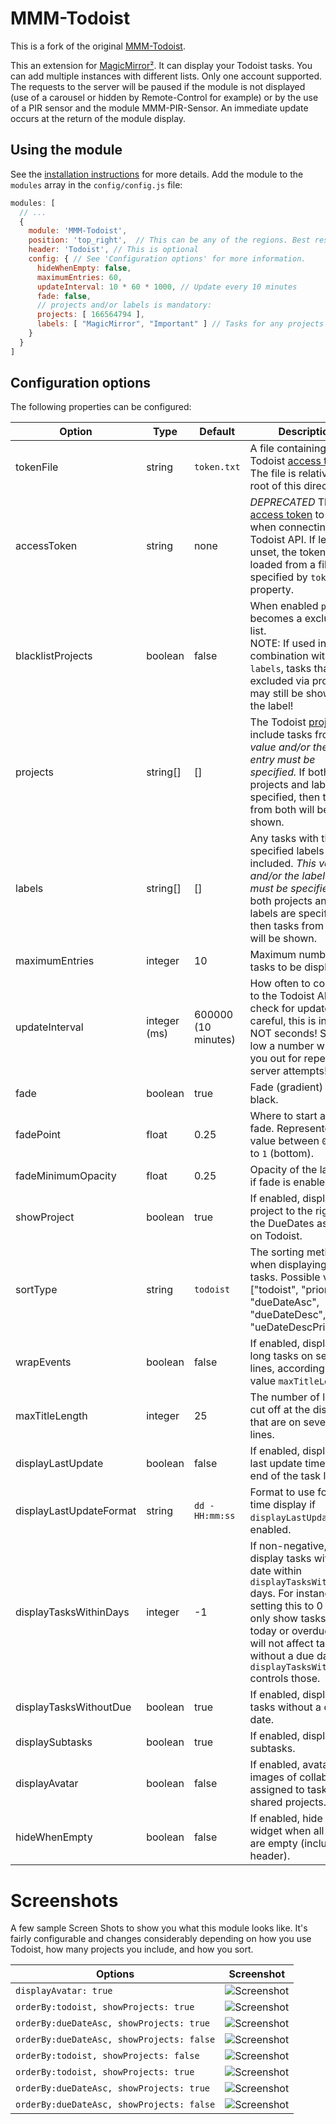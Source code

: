 
# MMM-Todoist
This is a fork of the original [MMM-Todoist](https://github.com/cbrooker/MMM-Todoist).

This an extension for [MagicMirror²](https://magicmirror.builders). It can display your Todoist tasks. You can add
multiple instances with different lists. Only one account supported. The requests to the server will be paused if
the module is not displayed (use of a carousel or hidden by Remote-Control for example) or by the use of a PIR sensor
and the module MMM-PIR-Sensor. An immediate update occurs at the return of the module display.

## Using the module
See the [installation instructions](INSTALLATION.md) for more details. Add the module to the `modules` array in the `config/config.js` file:

```javascript
modules: [
  // ...
  {
    module: 'MMM-Todoist',
    position: 'top_right',	// This can be any of the regions. Best results in left or right regions.
    header: 'Todoist', // This is optional
    config: { // See 'Configuration options' for more information.
      hideWhenEmpty: false,
      maximumEntries: 60,
      updateInterval: 10 * 60 * 1000, // Update every 10 minutes
      fade: false,
      // projects and/or labels is mandatory:
      projects: [ 166564794 ],
      labels: [ "MagicMirror", "Important" ] // Tasks for any projects with these labels will be shown.
    }
  }
]
```

## Configuration options

The following properties can be configured:

| Option                  | Type         | Default             | Description                                                                                                                                                                                                                                                  |
|-------------------------|--------------|---------------------|--------------------------------------------------------------------------------------------------------------------------------------------------------------------------------------------------------------------------------------------------------------|
| tokenFile               | string       | `token.txt`         | A file containing your Todoist [access token](INSTALLATION.md#access-token). The file is relative to the root of this directory.                                                                                                                             |
| accessToken             | string       | none                | *DEPRECATED* The [access token](INSTALLATION.md#access-token) to use when connecting to the Todoist API. If left unset, the token will be loaded from a file specified by `tokenFile` property.                                                              |
| blacklistProjects       | boolean      | false               | When enabled `projects` becomes a exclusion list.<br>NOTE: If used in combination with `labels`, tasks that are excluded via project may still be shown via the label!                                                                                       |
| projects                | string[]     | []                  | The Todoist [projects](INSTALLATION.md#project-ids) to include tasks from. *This value and/or the labels entry must be specified.* If both projects and labels are specified, then tasks from both will be shown.                                            |
| labels                  | string[]     | []                  | Any tasks with the specified labels will be included. *This value and/or the labels entry must be specified.* If both projects and labels are specified, then tasks from both will be shown.                                                                 |
| maximumEntries          | integer      | 10                  | Maximum number of tasks to be displayed.                                                                                                                                                                                                                     |
| updateInterval          | integer (ms) | 600000 (10 minutes) | How often to connect to the Todoist API to check for updates. Be careful, this is in ms, NOT seconds! So, too low a number will lock you out for repeated server attempts!                                                                                   |
| fade                    | boolean      | true                | Fade (gradient) tasks to black.                                                                                                                                                                                                                              |
| fadePoint               | float        | 0.25                | Where to start any fade. Represented as value between `0` (top) to `1` (bottom).                                                                                                                                                                             |
| fadeMinimumOpacity      | float        | 0.25                | Opacity of the last item if fade is enabled.                                                                                                                                                                                                                 |
| showProject             | boolean      | true                | If enabled, display the project to the right of the DueDates as it does on Todoist.                                                                                                                                                                          |
| sortType                | string       | `todoist`           | The sorting method when displaying your tasks. Possible values: ["todoist", "priority", "dueDateAsc", "dueDateDesc", "ueDateDescPriority"]                                                                                                                   |
| wrapEvents              | boolean      | false               | If enabled, display the long tasks on several lines, according on the value `maxTitleLength`.                                                                                                                                                                |
| maxTitleLength          | integer      | 25                  | The number of lines to cut off at the display that are on several lines.                                                                                                                                                                                     |
| displayLastUpdate       | boolean      | false               | If enabled, display the last update time at the end of the task list.                                                                                                                                                                                        |
| displayLastUpdateFormat | string       | `dd - HH:mm:ss`     | Format to use for the time display if `displayLastUpdate` is enabled.                                                                                                                                                                                        |
| displayTasksWithinDays  | integer      | -1                  | If non-negative, only display tasks with a due date within `displayTasksWithinDays` days. For instance, setting this to 0 will only show tasks due today or overdue. This will not affect tasks without a due date, `displayTasksWithoutDue` controls those. |
| displayTasksWithoutDue  | boolean      | true                | If enabled, display tasks without a due date.                                                                                                                                                                                                                |
| displaySubtasks         | boolean      | true                | If enabled, display subtasks.                                                                                                                                                                                                                                |
| displayAvatar           | boolean      | false               | If enabled, avatar images of collaborators assigned to tasks in shared projects.                                                                                                                                                                             |
| hideWhenEmpty           | boolean      | false               | If enabled, hide the widget when all lists are empty (including header).                                                                                                                                                                                     |

# Screenshots
A few sample Screen Shots to show you what this module looks like. It's fairly configurable and changes considerably depending on how you use Todoist, how many projects you include, and how you sort.

| Options                                   | Screenshot                                                             |
|-------------------------------------------|------------------------------------------------------------------------|
| `displayAvatar: true`                     | ![Screenshot](todoist-avatars.png)                                     |
| `orderBy:todoist, showProjects: true`     | ![Screenshot](http://cbrooker.github.io/MMM-Todoist/Screenshots/1.png) |
| `orderBy:dueDateAsc, showProjects: true`  | ![Screenshot](http://cbrooker.github.io/MMM-Todoist/Screenshots/2.png) |
| `orderBy:dueDateAsc, showProjects: false` | ![Screenshot](http://cbrooker.github.io/MMM-Todoist/Screenshots/3.png) |
| `orderBy:todoist, showProjects: false`    | ![Screenshot](http://cbrooker.github.io/MMM-Todoist/Screenshots/4.png) |
| `orderBy:todoist, showProjects: true`     | ![Screenshot](http://cbrooker.github.io/MMM-Todoist/Screenshots/5.png) |
| `orderBy:dueDateAsc, showProjects: true`  | ![Screenshot](http://cbrooker.github.io/MMM-Todoist/Screenshots/6.png) |
| `orderBy:dueDateAsc, showProjects: false` | ![Screenshot](http://cbrooker.github.io/MMM-Todoist/Screenshots/7.png) |
